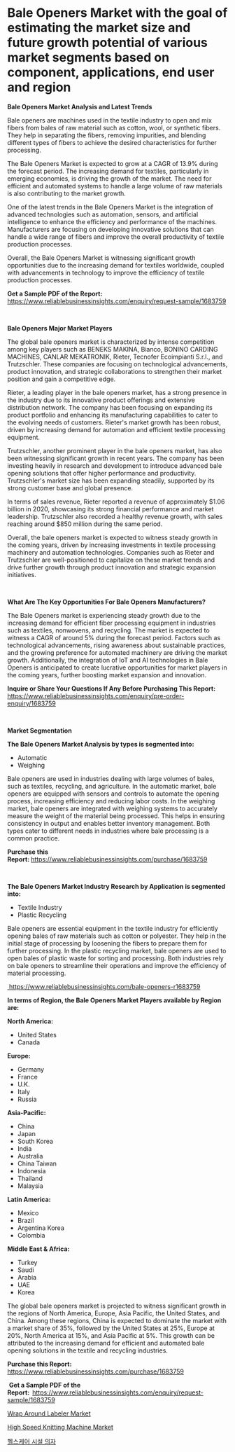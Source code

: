 <p><h1>Bale Openers Market with the goal of estimating the market size and future growth potential of various market segments based on component, applications, end user and region</h1></p><p><strong>Bale Openers Market Analysis and Latest Trends</strong></p>
<p><p>Bale openers are machines used in the textile industry to open and mix fibers from bales of raw material such as cotton, wool, or synthetic fibers. They help in separating the fibers, removing impurities, and blending different types of fibers to achieve the desired characteristics for further processing.</p><p>The Bale Openers Market is expected to grow at a CAGR of 13.9% during the forecast period. The increasing demand for textiles, particularly in emerging economies, is driving the growth of the market. The need for efficient and automated systems to handle a large volume of raw materials is also contributing to the market growth.</p><p>One of the latest trends in the Bale Openers Market is the integration of advanced technologies such as automation, sensors, and artificial intelligence to enhance the efficiency and performance of the machines. Manufacturers are focusing on developing innovative solutions that can handle a wide range of fibers and improve the overall productivity of textile production processes.</p><p>Overall, the Bale Openers Market is witnessing significant growth opportunities due to the increasing demand for textiles worldwide, coupled with advancements in technology to improve the efficiency of textile production processes.</p></p>
<p><strong>Get a Sample PDF of the Report:&nbsp;</strong> <a href="https://www.reliablebusinessinsights.com/enquiry/request-sample/1683759">https://www.reliablebusinessinsights.com/enquiry/request-sample/1683759</a></p>
<p>&nbsp;</p>
<p><strong>Bale Openers Major Market Players</strong></p>
<p><p>The global bale openers market is characterized by intense competition among key players such as BENEKS MAKINA, Bianco, BONINO CARDING MACHINES, CANLAR MEKATRONIK, Rieter, Tecnofer Ecoimpianti S.r.l., and Trutzschler. These companies are focusing on technological advancements, product innovation, and strategic collaborations to strengthen their market position and gain a competitive edge.</p><p>Rieter, a leading player in the bale openers market, has a strong presence in the industry due to its innovative product offerings and extensive distribution network. The company has been focusing on expanding its product portfolio and enhancing its manufacturing capabilities to cater to the evolving needs of customers. Rieter's market growth has been robust, driven by increasing demand for automation and efficient textile processing equipment.</p><p>Trutzschler, another prominent player in the bale openers market, has also been witnessing significant growth in recent years. The company has been investing heavily in research and development to introduce advanced bale opening solutions that offer higher performance and productivity. Trutzschler's market size has been expanding steadily, supported by its strong customer base and global presence.</p><p>In terms of sales revenue, Rieter reported a revenue of approximately $1.06 billion in 2020, showcasing its strong financial performance and market leadership. Trutzschler also recorded a healthy revenue growth, with sales reaching around $850 million during the same period.</p><p>Overall, the bale openers market is expected to witness steady growth in the coming years, driven by increasing investments in textile processing machinery and automation technologies. Companies such as Rieter and Trutzschler are well-positioned to capitalize on these market trends and drive further growth through product innovation and strategic expansion initiatives.</p></p>
<p>&nbsp;</p>
<p><strong>What Are The Key Opportunities For Bale Openers Manufacturers?</strong></p>
<p><p>The Bale Openers market is experiencing steady growth due to the increasing demand for efficient fiber processing equipment in industries such as textiles, nonwovens, and recycling. The market is expected to witness a CAGR of around 5% during the forecast period. Factors such as technological advancements, rising awareness about sustainable practices, and the growing preference for automated machinery are driving the market growth. Additionally, the integration of IoT and AI technologies in Bale Openers is anticipated to create lucrative opportunities for market players in the coming years, further boosting market expansion and innovation.</p></p>
<p><strong>Inquire or Share Your Questions If Any Before Purchasing This Report:</strong> <a href="https://www.reliablebusinessinsights.com/enquiry/pre-order-enquiry/1683759">https://www.reliablebusinessinsights.com/enquiry/pre-order-enquiry/1683759</a></p>
<p>&nbsp;</p>
<p><strong>Market Segmentation</strong></p>
<p><strong>The Bale Openers Market Analysis by types is segmented into:</strong></p>
<p><ul><li>Automatic</li><li>Weighing</li></ul></p>
<p><p>Bale openers are used in industries dealing with large volumes of bales, such as textiles, recycling, and agriculture. In the automatic market, bale openers are equipped with sensors and controls to automate the opening process, increasing efficiency and reducing labor costs. In the weighing market, bale openers are integrated with weighing systems to accurately measure the weight of the material being processed. This helps in ensuring consistency in output and enables better inventory management. Both types cater to different needs in industries where bale processing is a common practice.</p></p>
<p><strong>Purchase this Report:&nbsp;</strong><a href="https://www.reliablebusinessinsights.com/purchase/1683759">https://www.reliablebusinessinsights.com/purchase/1683759</a></p>
<p>&nbsp;</p>
<p><strong>The Bale Openers Market Industry Research by Application is segmented into:</strong></p>
<p><ul><li>Textile Industry</li><li>Plastic Recycling</li></ul></p>
<p><p>Bale openers are essential equipment in the textile industry for efficiently opening bales of raw materials such as cotton or polyester. They help in the initial stage of processing by loosening the fibers to prepare them for further processing. In the plastic recycling market, bale openers are used to open bales of plastic waste for sorting and processing. Both industries rely on bale openers to streamline their operations and improve the efficiency of material processing.</p></p>
<p><a href="https://www.reliablebusinessinsights.com/bale-openers-r1683759">&nbsp;https://www.reliablebusinessinsights.com/bale-openers-r1683759</a></p>
<p><strong>In terms of Region, the Bale Openers Market Players available by Region are:</strong></p>
<p>
    <p> <strong> North America: </strong>
        <ul>
            <li>United States</li>
            <li>Canada</li>
        </ul>
        </p> 
    <p> <strong> Europe: </strong>
        <ul>
            <li>Germany</li>
            <li>France</li>
            <li>U.K.</li>
            <li>Italy</li>
            <li>Russia</li>
        </ul>
        </p> 
    <p> <strong> Asia-Pacific: </strong>
        <ul>
            <li>China</li>
            <li>Japan</li>
            <li>South Korea</li>
            <li>India</li>
            <li>Australia</li>
            <li>China Taiwan</li>
            <li>Indonesia</li>
            <li>Thailand</li>
            <li>Malaysia</li>
        </ul>
        </p> 
    <p> <strong> Latin America: </strong>
        <ul>
            <li>Mexico</li>
            <li>Brazil</li>
            <li>Argentina Korea</li>
            <li>Colombia</li>
        </ul>
        </p> 
    <p> <strong> Middle East & Africa: </strong>
        <ul>
            <li>Turkey</li>
            <li>Saudi</li>
            <li>Arabia</li>
            <li>UAE</li>
            <li>Korea</li>
        </ul>
    </p>
    </p>
<p><p>The global bale openers market is projected to witness significant growth in the regions of North America, Europe, Asia Pacific, the United States, and China. Among these regions, China is expected to dominate the market with a market share of 35%, followed by the United States at 25%, Europe at 20%, North America at 15%, and Asia Pacific at 5%. This growth can be attributed to the increasing demand for efficient and automated bale opening solutions in the textile and recycling industries.</p></p>
<p><strong>Purchase this Report: </strong><a href="https://www.reliablebusinessinsights.com/purchase/1683759">https://www.reliablebusinessinsights.com/purchase/1683759</a></p>
<p>&nbsp;<strong>Get a Sample PDF of the Report:&nbsp;&nbsp;</strong><a href="https://www.reliablebusinessinsights.com/enquiry/request-sample/1683759">https://www.reliablebusinessinsights.com/enquiry/request-sample/1683759</a></p>
<p><strong></strong></p>
<p><p><a href="https://github.com/nicoletavirag/Market-Research-Report-List-4/blob/main/wrap-around-labeler-market.md">Wrap Around Labeler Market</a></p><p><a href="https://github.com/redneck06/Market-Research-Report-List-4/blob/main/high-speed-knitting-machine-market.md">High Speed Knitting Machine Market</a></p><p><a href="https://github.com/dollarearner151/Market-Research-Report-List-1/blob/main/5893591168042.md">헬스케어 시설 의자</a></p></p>